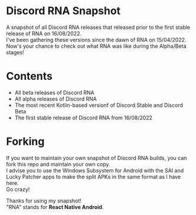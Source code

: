 # Discord RNA Snapshot
A snapshot of all Discord RNA releases that released prior to the first stable release of RNA on 16/08/2022.<br>
I've been gathering these versions since the dawn of RNA on 15/04/2022.<br>
Now's your chance to check out what RNA was like during the Alpha/Beta stages!

# Contents
- All beta releases of Discord RNA
- All alpha releases of Discord RNA
- The most recent Kotlin-based versionf of Discord Stable and Discord Beta
- The first stable release of Discord RNA from 16/08/2022

# Forking 
If you want to maintain your own snapshot of Discord RNA builds, you can fork this repo and maintain your own copy.<br>
I advise you to use the Windows Subsystem for Android with the SAI and Lucky Patcher apps to make the split APKs in the same format as I have here.<br>
Go crazy!

Thanks for using my snapshot!<br>
"RNA" stands for **React Native Android**.
